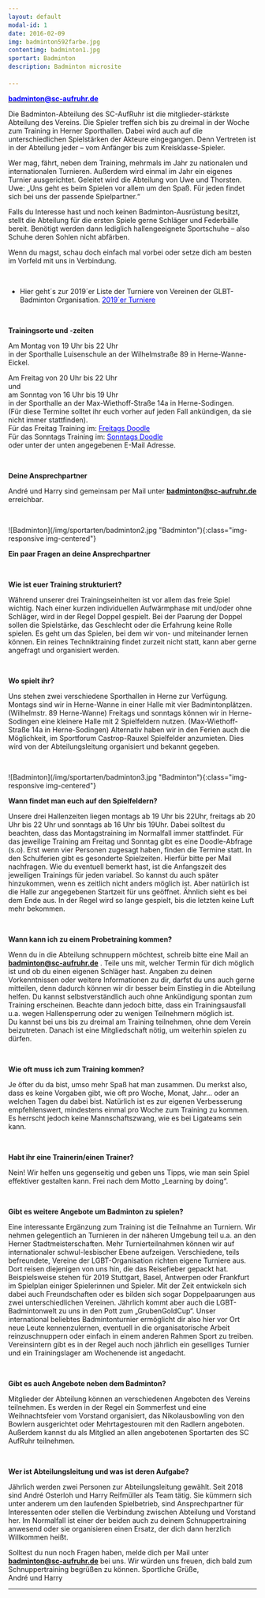 ```yaml
---
layout: default
modal-id: 1
date: 2016-02-09
img: badminton592farbe.jpg
contentimg: badminton1.jpg
sportart: Badminton
description: Badminton microsite
             
---
```




  <p><b><a href="mailto:badminton@sc-aufruhr.de"><font color="#0000FF">badminton@sc-aufruhr.de</font></a></b></p>
  Die Badminton-Abteilung des SC-AufRuhr ist die mitglieder-stärkste Abteilung des Vereins. Die Spieler treffen sich bis zu dreimal in der Woche zum Training in Herner Sporthallen. Dabei wird auch auf die unterschiedlichen Spielstärken der Akteure eingegangen. Denn Vertreten ist in der Abteilung jeder – vom Anfänger bis zum Kreisklasse-Spieler. 

  Wer mag, fährt, neben dem Training, mehrmals im Jahr zu nationalen und internationalen Turnieren. Außerdem wird einmal im Jahr ein eigenes Turnier ausgerichtet. Geleitet wird die Abteilung von Uwe und Thorsten. Uwe: „Uns geht es beim Spielen vor allem um den Spaß. Für jeden findet sich bei uns der passende Spielpartner.“

  Falls du Interesse hast und noch keinen Badminton-Ausrüstung besitzt, stellt die Abteilung für die ersten Spiele gerne Schläger und Federbälle bereit. Benötigt werden dann lediglich hallengeeignete Sportschuhe – also Schuhe deren Sohlen nicht abfärben.
  
Wenn du magst, schau doch einfach mal vorbei oder setze dich am besten im Vorfeld mit uns in Verbindung.

<p>&nbsp;</p>

 - Hier geht´s zur 2019´er Liste der Turniere von Vereinen der GLBT-Badminton Organisation. <a href="/glbt_turniere.html" target="_blank"><font color="#0000FF">2019´er Turniere</font></a><br>

<p>&nbsp;</p>

**Trainingsorte und -zeiten**

Am Montag von 19 Uhr bis 22 Uhr<br>in der Sporthalle Luisenschule an der Wilhelmstraße 89 in Herne-Wanne-Eickel.

Am Freitag von 20 Uhr bis 22 Uhr<br>und<br>am Sonntag von 16 Uhr bis 19 Uhr<br>in der Sporthalle an der Max-Wiethoff-Straße 14a in Herne-Sodingen.<br>(Für diese Termine solltet ihr euch vorher auf jeden Fall ankündigen, da sie nicht immer stattfinden).<br>
Für das Freitag Training im: <a href="https://doodle.com/poll/gqw9nvvnqv5p5cig" target="_blank"><font color="#0000FF">Freitags Doodle</font></a><br>
Für das Sonntags Training im: <a href="https://doodle.com/poll/6zpibrv4ftwknax4#table" target="_blank"><font color="#0000FF">Sonntags Doodle</font></a><br>
oder unter der unten angegebenen E-Mail Adresse.


<p>&nbsp;</p>

**Deine Ansprechpartner**

André und Harry sind gemeinsam per Mail unter <b><a href="mailto:badminton@sc-aufruhr.de"><font color="#0000FF">badminton@sc-aufruhr.de</font></a></b> erreichbar.

<p>&nbsp;</p>
![Badminton](/img/sportarten/badminton2.jpg "Badminton"){:class="img-responsive img-centered"}


**Ein paar Fragen an deine Ansprechpartner**

<p>&nbsp;</p>

**Wie ist euer Training strukturiert?**  
  
Während unserer drei Trainingseinheiten ist vor allem das freie Spiel wichtig. Nach einer kurzen individuellen Aufwärmphase mit und/oder ohne Schläger, wird in der Regel Doppel gespielt. Bei der Paarung der Doppel sollen die Spielstärke, das Geschlecht oder die Erfahrung keine Rolle spielen. Es geht um das Spielen, bei dem wir von- und miteinander lernen können. Ein reines Techniktraining findet zurzeit nicht statt, kann aber gerne angefragt und organisiert werden.  

<p>&nbsp;</p>

**Wo spielt ihr?**

Uns stehen zwei verschiedene Sporthallen in Herne zur Verfügung. Montags sind wir in Herne-Wanne in einer Halle mit vier Badmintonplätzen. (Wilhelmstr. 89 Herne-Wanne)
Freitags und sonntags können wir in Herne-Sodingen eine kleinere Halle mit 2 Spielfeldern nutzen. (Max-Wiethoff-Straße 14a in Herne-Sodingen)
Alternativ haben wir in den Ferien auch die Möglichkeit, im Sportforum Castrop-Rauxel Spielfelder anzumieten. Dies wird von der Abteilungsleitung organisiert und bekannt gegeben.
 

<p>&nbsp;</p>
![Badminton](/img/sportarten/badminton3.jpg "Badminton"){:class="img-responsive img-centered"}

**Wann findet man euch auf den Spielfeldern?**

Unsere drei Hallenzeiten liegen montags ab 19 Uhr bis 22Uhr, freitags ab 20 Uhr bis 22 Uhr und sonntags ab 16 Uhr bis 19Uhr. 
Dabei solltest du beachten, dass das Montagstraining im Normalfall immer stattfindet. Für das jeweilige Training am Freitag und Sonntag gibt es  eine Doodle-Abfrage (s.o). Erst wenn vier Personen zugesagt haben, finden die Termine statt.
In den Schulferien gibt es gesonderte Spielzeiten. Hierfür bitte per Mail nachfragen.
Wie du eventuell bemerkt hast, ist die Anfangszeit des jeweiligen Trainings für jeden variabel. So kannst du auch später hinzukommen, wenn es zeitlich nicht anders möglich ist. Aber natürlich ist die Halle zur angegebenen Startzeit für uns geöffnet. Ähnlich sieht es bei dem Ende aus. In der Regel wird so lange gespielt, bis die letzten keine Luft mehr bekommen.

<p>&nbsp;</p>

**Wann kann ich zu einem Probetraining kommen?**

Wenn du in die Abteilung schnuppern möchtest, schreib bitte eine Mail an <b><a href="mailto:badminton@sc-aufruhr.de"><font color="#0000FF">badminton@sc-aufruhr.de</font></a></b> . Teile uns mit, welcher Termin für dich möglich ist und ob du einen eigenen Schläger hast. Angaben zu deinen Vorkenntnissen oder weitere Informationen zu dir, darfst du uns auch gerne mitteilen, denn dadurch können wir dir besser beim Einstieg in die Abteilung helfen.
Du kannst selbstverständlich auch ohne Ankündigung spontan zum Training erscheinen. Beachte dann jedoch bitte, dass ein Trainingsausfall u.a. wegen Hallensperrung oder zu wenigen Teilnehmern möglich ist.   
Du kannst bei uns bis zu dreimal am Training teilnehmen, ohne dem Verein beizutreten. Danach ist eine Mitgliedschaft nötig, um weiterhin spielen zu dürfen.

<p>&nbsp;</p>

**Wie oft muss ich zum Training kommen?**

Je öfter du da bist, umso mehr Spaß hat man zusammen. Du merkst also, dass es keine Vorgaben gibt, wie oft pro Woche, Monat, Jahr… oder an welchen Tagen du dabei bist. Natürlich ist es zur eigenen Verbesserung empfehlenswert, mindestens einmal pro Woche zum Training zu kommen. Es herrscht jedoch keine Mannschaftszwang, wie es bei Ligateams sein kann. 

<p>&nbsp;</p>

**Habt ihr eine Trainerin/einen Trainer?**

Nein! Wir helfen uns gegenseitig und geben uns Tipps, wie man sein Spiel effektiver gestalten kann. Frei nach dem Motto „Learning by doing“.

<p>&nbsp;</p>

**Gibt es weitere Angebote um Badminton zu spielen?**

Eine interessante Ergänzung zum Training ist die Teilnahme an Turniern. Wir nehmen gelegentlich an Turnieren in der näheren Umgebung teil u.a. an den Herner Stadtmeisterschaften. 
Mehr Turnierteilnahmen können wir auf internationaler schwul-lesbischer Ebene aufzeigen. Verschiedene, teils befreundete, Vereine der LGBT-Organisation richten eigene Turniere aus. Dort reisen diejenigen von uns hin, die das Reisefieber gepackt hat. Beispielsweise stehen für 2019 Stuttgart, Basel, Antwerpen oder Frankfurt im Spielplan einiger Spielerinnen und Spieler. Mit der Zeit entwickeln sich dabei auch Freundschaften oder es bilden sich sogar Doppelpaarungen aus zwei unterschiedlichen Vereinen. 
Jährlich kommt aber auch die LGBT-Badmintonwelt zu uns in den Pott zum „GrubenGoldCup“. Unser international beliebtes Badmintonturnier ermöglicht dir also hier vor Ort neue Leute kennenzulernen, eventuell in die organisatorische Arbeit reinzuschnuppern oder einfach in einem anderen Rahmen Sport zu treiben. 
Vereinsintern gibt es in der Regel auch noch jährlich ein geselliges Turnier und ein Trainingslager am Wochenende ist angedacht.

<p>&nbsp;</p>

**Gibt es auch Angebote neben dem Badminton?**

Mitglieder der Abteilung können an verschiedenen Angeboten des Vereins teilnehmen. Es werden in der Regel ein Sommerfest und eine Weihnachtsfeier vom Vorstand organisiert, das Nikolausbowling von den Bowlern ausgerichtet oder Mehrtagestouren mit den Radlern angeboten.
Außerdem kannst du als Mitglied an allen angebotenen Sportarten des SC AufRuhr teilnehmen.

<p>&nbsp;</p>

**Wer ist Abteilungsleitung und was ist deren Aufgabe?**

Jährlich werden zwei Personen zur Abteilungsleitung gewählt. Seit 2018 sind André Osterloh und Harry Reifmüller als Team tätig. Sie kümmern sich unter anderem um den laufenden Spielbetrieb, sind Ansprechpartner für Interessenten oder stellen die Verbindung zwischen Abteilung und Vorstand her. Im Normalfall ist einer der beiden auch zu deinem Schnuppertraining anwesend oder sie organisieren einen Ersatz, der dich dann herzlich Willkommen heißt. 

Solltest du nun noch Fragen haben, melde dich per Mail unter<br> <b><a href="mailto:badminton@sc-aufruhr.de"><font color="#0000FF">badminton@sc-aufruhr.de</font></a></b> bei uns.
Wir würden uns freuen, dich bald zum Schnuppertraining begrüßen zu können.
Sportliche Grüße,<br>
André und Harry











___
